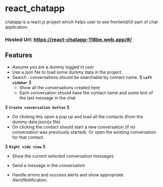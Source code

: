 # react_chatapp
chatapp is a react.js project which helps user to see frontend/UI part of chat application.

### Hosted Url: https://react-chatapp-118be.web.app/#/

## Features
- Assume you are a dummy logged in user
- Use a json file to load some dummy data in the project.
- Search : conversations should be searchable by contact name.
$ **`Left sidebar`** $
  - Show all the conversations created here
  - Each conversation should have the contact name and some text of the last message in the chat

$ **`Create conversation button`** $
  - On clicking this open a pop up and load all the contacts (from the dummy data.json/js file).
  - On clicking the contact should start a new conversation (if no conversation was previously started). Or open the existing conversation for that contact.

$ **`Right side view`** $
  - Show the current selected conversation messages
  - Send a message in the conversation

- Handle errors and success alerts and show appropriate Alert/Notification.



